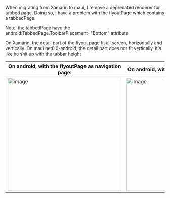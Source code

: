 When migrating from Xamarin to maui, I remove a deprecated renderer for tabbed page.
Doing so, I have a problem with the flyoutPage which contains a tabbedPage.

Note, the tabbedPage have the android:TabbedPage.ToolbarPlacement="Bottom" attribute

On Xamarin, the detail part of the flyout page fit all screen, horizontally and vertically.
On maui net8.0-android, the detail part does not fit vertically.
it's like he shit up with the tabbar height


|On android, with the flyoutPage as navigation page:|On android, with the flyoutPage as MainPage|
|-|-|
|<img width="359" alt="image" src="https://github.com/dotnet/maui/assets/13467840/3063ea7f-8a88-4c3b-9c43-1985f6564194">|<img width="359" alt="image" src="https://github.com/dotnet/maui/assets/13467840/380c94d8-dda1-41ac-9945-78de917029be">|